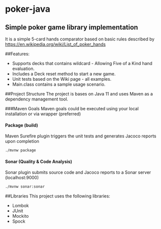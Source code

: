# poker-java
## Simple poker game library implementation

It is a simple 5-card hands comparator based on basic rules described by https://en.wikipedia.org/wiki/List_of_poker_hands

##Features:
* Supports decks that contains wildcard - Allowing Five of a Kind hand evaluation.
* Includes a Deck reset method to start a new game.
* Unit tests based on the Wiki page - all examples.
* Main.class contains a sample usage scenario. 

##Project Structure
The project is bases on Java 11 and uses Maven as a dependency management tool.

###Maven Goals
Maven goals could be executed using your local installation or via wrapper (preferred) 

#### Package (build)
Maven Surefire plugin triggers the unit tests and generates Jacoco reports upon completion

```bash
./mvnw package
```
#### Sonar (Quality & Code Analysis)
Sonar plugin submits source code and Jacoco reports to a Sonar server (localhost:9000) 
```bash
./mvnw sonar:sonar
```

##Libraries
This project uses the following libraries:
* Lombok
* JUnit
* Mockito
* Spock